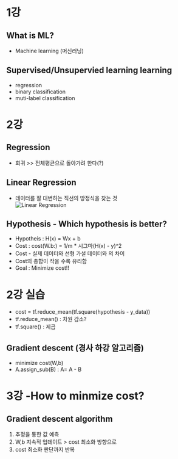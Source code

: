 # 1강
## What is ML?
- Machine learning (머신러닝)

## Supervised/Unsupervied learning learning
- regression 
- binary classification  
- muti-label classification

# 2강
## Regression
- 회귀 >> 전체평균으로 돌아가려 한다(?)
## Linear Regression
- 데이터를 잘 대변하는 직선의 방정식을 찾는 것  
![Linear Regression](https://upload.wikimedia.org/wikipedia/commons/3/3a/Linear_regression.svg)
## Hypothesis - Which hypothesis is better?
- Hypotheis : H(x) = Wx + b  
- Cost : cost(W.b:) = 1/m * 시그마(H(x) - y)^2  
- Cost - 실제 데이터와 선형 가설 데이터와 의 차이  
- Cost의 총합이 작을 수록 유리함  
- Goal : Minimize cost!!

# 2강 실습
- cost = tf.reduce_mean(tf.square(hypothesis - y_data))  
- tf.reduce_mean() : 차원 감소?  
- tf.square() : 제곱
## Gradient descent (경사 하강 알고리즘)
- minimize cost(W,b)  
- A.assign_sub(B) : A= A - B

# 3강 -How to minmize cost?
## Gradient descent algorithm
1. 추정을 통한 값 예측
2. W,b 지속적 업데이트 > cost 최소화 방향으로 
3. cost 최소화 판단까지 반복
